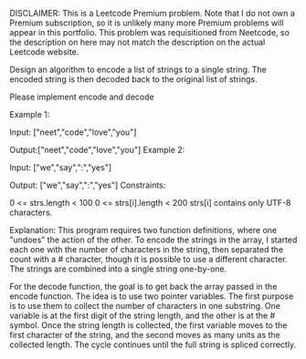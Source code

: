 DISCLAIMER: This is a Leetcode Premium problem. Note that I do not own a Premium subscription, so it is unlikely many more Premium problems will appear in this portfolio. This problem was requisitioned from Neetcode, so the description on here may not match the description on the actual Leetcode website.

Design an algorithm to encode a list of strings to a single string. The encoded string is then decoded back to the original list of strings.

Please implement encode and decode

Example 1:

Input: ["neet","code","love","you"]

Output:["neet","code","love","you"]
Example 2:

Input: ["we","say",":","yes"]

Output: ["we","say",":","yes"]
Constraints:

0 <= strs.length < 100
0 <= strs[i].length < 200
strs[i] contains only UTF-8 characters.

Explanation: This program requires two function definitions, where one "undoes" the action of the other. To encode the strings in the array, I started each one with the number of characters in the string, then separated the count with a # character, though it is possible to use a different character. The strings are combined into a single string one-by-one.

For the decode function, the goal is to get back the array passed in the encode function. The idea is to use two pointer variables. The first purpose is to use them to collect the number of characters in one substring. One variable is at the first digit of the string length, and the other is at the # symbol. Once the string length is collected, the first variable moves to the first character of the string, and the second moves as many units as the collected length. The cycle continues until the full string is spliced correctly.